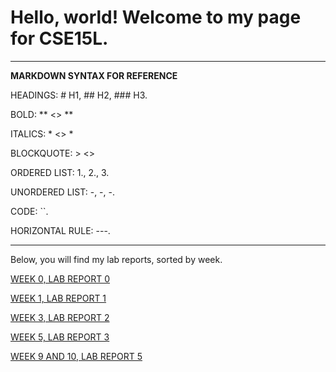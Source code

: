 # Hello, world! Welcome to my page for CSE15L. 
---
**MARKDOWN SYNTAX FOR REFERENCE**

HEADINGS: # H1, ## H2, ### H3. 

BOLD: ** <> **

ITALICS: * <> *

BLOCKQUOTE: > <>

ORDERED LIST: 1., 2., 3. 

UNORDERED LIST: -, -, -.

CODE: ``.

HORIZONTAL RULE: ---.

---

Below, you will find my lab reports, sorted by week. 

[WEEK 0, LAB REPORT 0](https://yuimoz.github.io/cse15l-lab-reports/lab-report-1-week-0.html)

[WEEK 1, LAB REPORT 1](https://yuimoz.github.io/cse15l-lab-reports/lab-report-1-week-1.html)

[WEEK 3, LAB REPORT 2](https://yuimoz.github.io/cse15l-lab-reports/lab-report-2-week-3.html)

[WEEK 5, LAB REPORT 3](https://yuimoz.github.io/cse15l-lab-reports/lab-report-3-week-5.html)

[WEEK 9 AND 10, LAB REPORT 5](https://yuimoz.github.io/cse15l-lab-reports/lab-report-5-week-9.html)
